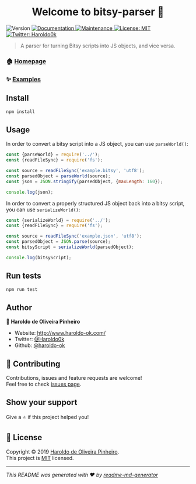 <h1 align="center">Welcome to bitsy-parser 👋</h1>
<p>
  <img alt="Version" src="https://img.shields.io/badge/version-0.0.1-blue.svg?cacheSeconds=2592000" />
  <a href="https://github.com/haroldo-ok/bitsy-parser/#readme" target="_blank">
    <img alt="Documentation" src="https://img.shields.io/badge/documentation-yes-brightgreen.svg" />
  </a>
  <a href="https://github.com/haroldo-ok/bitsy-parser//graphs/commit-activity" target="_blank">
    <img alt="Maintenance" src="https://img.shields.io/badge/Maintained%3F-yes-green.svg" />
  </a>
  <a href="https://github.com/haroldo-ok/bitsy-parser//blob/master/LICENSE" target="_blank">
    <img alt="License: MIT" src="https://img.shields.io/github/license/haroldo-ok/bitsy-parser" />
  </a>
  <a href="https://twitter.com/Haroldo0k" target="_blank">
    <img alt="Twitter: Haroldo0k" src="https://img.shields.io/twitter/follow/Haroldo0k.svg?style=social" />
  </a>
</p>

> A parser for turning Bitsy scripts into JS objects, and vice versa.

### 🏠 [Homepage](https://github.com/haroldo-ok/bitsy-parser)

### ✨ [Examples](https://github.com/haroldo-ok/bitsy-parser/tree/master/example)

## Install

```sh
npm install
```

## Usage

In order to convert a bitsy script into a JS object, you can use `parseWorld()`:

```javascript
const {parseWorld} = require('../');
const {readFileSync} = require('fs');

const source = readFileSync('example.bitsy', 'utf8');
const parsedObject = parseWorld(source);
const json = JSON.stringify(parsedObject, {maxLength: 160});

console.log(json);
```

In order to convert a properly structured JS object back into a bitsy script, you can use `serializeWorld()`:

```javascript
const {serializeWorld} = require('../');
const {readFileSync} = require('fs');

const source = readFileSync('example.json', 'utf8');
const parsedObject = JSON.parse(source);
const bitsyScript = serializeWorld(parsedObject);

console.log(bitsyScript);
```

## Run tests

```sh
npm run test
```

## Author

👤 **Haroldo de Oliveira Pinheiro**

* Website: http://www.haroldo-ok.com/
* Twitter: [@Haroldo0k](https://twitter.com/Haroldo0k)
* Github: [@haroldo-ok](https://github.com/haroldo-ok)

## 🤝 Contributing

Contributions, issues and feature requests are welcome!<br />Feel free to check [issues page](https://github.com/haroldo-ok/bitsy-parser/issues).

## Show your support

Give a ⭐️ if this project helped you!

## 📝 License

Copyright © 2019 [Haroldo de Oliveira Pinheiro](https://github.com/haroldo-ok).<br />
This project is [MIT](https://github.com/haroldo-ok/bitsy-parser//blob/master/LICENSE) licensed.

***
_This README was generated with ❤️ by [readme-md-generator](https://github.com/kefranabg/readme-md-generator)_
